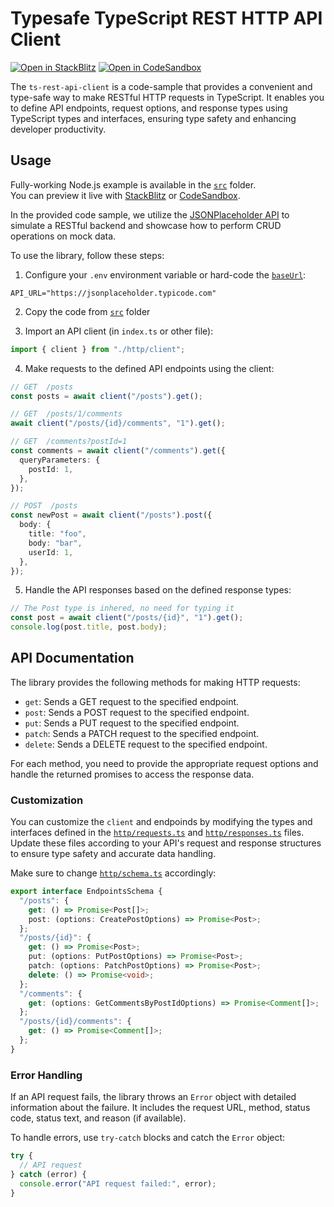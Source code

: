 # Typesafe TypeScript REST HTTP API Client

[![Open in StackBlitz](https://developer.stackblitz.com/img/open_in_stackblitz.svg)](https://stackblitz.com/github/adisoncavani/ts-rest-api-client/tree/master/src)
[![Open in CodeSandbox](https://github.com/AdisonCavani/ts-rest-api-client/assets/76855180/b89ea15d-8266-4adc-86d6-d0b58e1e2c7e)](https://githubbox.com/AdisonCavani/ts-rest-api-client/tree/master/src)

The `ts-rest-api-client` is a code-sample that provides a convenient and type-safe way to make RESTful HTTP requests in TypeScript. It enables you to define API endpoints, request options, and response types using TypeScript types and interfaces, ensuring type safety and enhancing developer productivity.

## Usage

Fully-working Node.js example is available in the [`src`](https://github.com/AdisonCavani/ts-rest-api-client/tree/master/src) folder.  
You can preview it live with [StackBlitz](https://stackblitz.com/github/adisoncavani/ts-rest-api-client/tree/master/src) or [CodeSandbox](https://githubbox.com/AdisonCavani/ts-rest-api-client/tree/master/src).

In the provided code sample, we utilize the [JSONPlaceholder API](https://jsonplaceholder.typicode.com) to simulate a RESTful backend and showcase how to perform CRUD operations on mock data.

To use the library, follow these steps:

1. Configure your `.env` environment variable or hard-code the [`baseUrl`](https://github.com/AdisonCavani/ts-rest-api-client/blob/master/src/app/http/client.ts#LL12C1-L12C1):

```
API_URL="https://jsonplaceholder.typicode.com"
```

2. Copy the code from [`src`](https://github.com/AdisonCavani/ts-rest-api-client/tree/master/src) folder

3. Import an API client (in `index.ts` or other file):

```typescript
import { client } from "./http/client";
```

4. Make requests to the defined API endpoints using the client:

```typescript
// GET  /posts
const posts = await client("/posts").get();

// GET  /posts/1/comments
await client("/posts/{id}/comments", "1").get();

// GET  /comments?postId=1
const comments = await client("/comments").get({
  queryParameters: {
    postId: 1,
  },
});

// POST  /posts
const newPost = await client("/posts").post({
  body: {
    title: "foo",
    body: "bar",
    userId: 1,
  },
});
```

5. Handle the API responses based on the defined response types:

```typescript
// The Post type is inhered, no need for typing it
const post = await client("/posts/{id}", "1").get();
console.log(post.title, post.body);
```

## API Documentation

The library provides the following methods for making HTTP requests:

- `get`: Sends a GET request to the specified endpoint.
- `post`: Sends a POST request to the specified endpoint.
- `put`: Sends a PUT request to the specified endpoint.
- `patch`: Sends a PATCH request to the specified endpoint.
- `delete`: Sends a DELETE request to the specified endpoint.

For each method, you need to provide the appropriate request options and handle the returned promises to access the response data.

### Customization

You can customize the `client` and endpoinds by modifying the types and interfaces defined in the [`http/requests.ts`](https://github.com/AdisonCavani/ts-rest-api-client/blob/master/src/app/http/requests.ts) and [`http/responses.ts`](https://github.com/AdisonCavani/ts-rest-api-client/blob/master/src/app/http/responses.ts) files. Update these files according to your API's request and response structures to ensure type safety and accurate data handling.

Make sure to change [`http/schema.ts`](https://github.com/AdisonCavani/ts-rest-api-client/blob/master/src/app/http/schema.ts) accordingly:

```typescript
export interface EndpointsSchema {
  "/posts": {
    get: () => Promise<Post[]>;
    post: (options: CreatePostOptions) => Promise<Post>;
  };
  "/posts/{id}": {
    get: () => Promise<Post>;
    put: (options: PutPostOptions) => Promise<Post>;
    patch: (options: PatchPostOptions) => Promise<Post>;
    delete: () => Promise<void>;
  };
  "/comments": {
    get: (options: GetCommentsByPostIdOptions) => Promise<Comment[]>;
  };
  "/posts/{id}/comments": {
    get: () => Promise<Comment[]>;
  };
}
```

### Error Handling

If an API request fails, the library throws an `Error` object with detailed information about the failure. It includes the request URL, method, status code, status text, and reason (if available).

To handle errors, use `try-catch` blocks and catch the `Error` object:

```typescript
try {
  // API request
} catch (error) {
  console.error("API request failed:", error);
}
```
